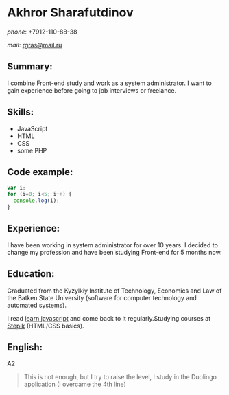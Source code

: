 # Akhror Sharafutdinov

*phone*: +7912-110-88-38

*mail*: rgras@mail.ru

## Summary: 

I combine Front-end study and work as a system administrator. 
I want to gain experience before going to job interviews or freelance.

## Skills: 

* JavaScript
* HTML
* CSS
* some PHP

## Code example:

```javascript
var i;
for (i=0; i<5; i++) {
  console.log(i);
}
```

## Experience:

I have been working in system administrator for over 10 years. 
I decided to change my profession and have been studying Front-end for 5 months now.

## Education:

Graduated from the Kyzylkiy Institute of Technology, Economics and Law of the Batken State University 
(software for computer technology and automated systems).

I read [learn.javascript](https://learn.javascript.ru/) and come back to it regularly.Studying courses at [Stepik](https://welcome.stepik.org/ru) (HTML/CSS basics).

## English:
A2
> This is not enough, but I try to raise the level, I study in the Duolingo application (I overcame the 4th line)
